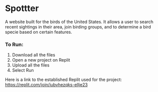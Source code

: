 # Spottter
A website built for the birds of the United States. 
It allows a user to search recent sightings in their area, join birding groups, and to determine a bird specie based on certain features. 

### To Run:
1. Download all the files 
2. Open a new project on Replit
3. Upload all the files
4. Select Run

Here is a link to the established Replit used for the project: 
https://replit.com/join/iubvhezqks-ellje23

